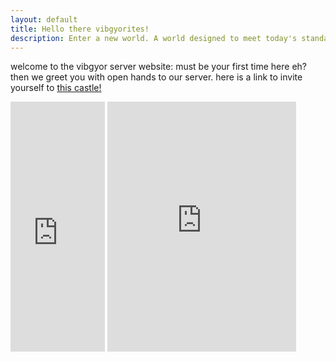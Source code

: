 ```yaml
---
layout: default
title: Hello there vibgyorites!
description: Enter a new world. A world designed to meet today's standards.
---
```


welcome to the vibgyor server website:
must be your first time here eh? then we greet you with open hands to our server. here is a link to invite yourself to [this castle!](https://discord.gg/ndxv8JbQKk)

<iframe src="https://discord.com/widget?id=753884123118174238&amp;theme=dark&amp;username=where..............?#3058" width="30%" height="400px" allowtransparency="true" frameborder="0" title="Discord server widget"></iframe>   <iframe width="60%" height="400px" src="https://www.youtube.com/embed/sSPIMgtcQnU" title="YouTube video player" frameborder="0" allowtransparency="true" allow="accelerometer; autoplay; clipboard-write; encrypted-media; gyroscope; picture-in-picture" allowfullscreen></iframe> 
